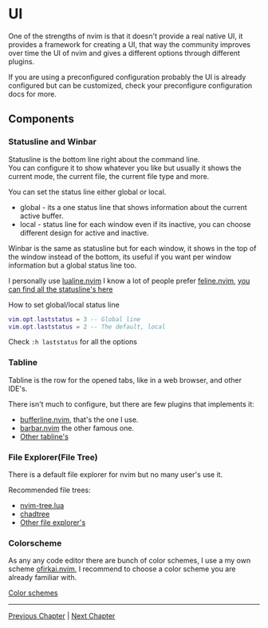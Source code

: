 # UI
One of the strengths of nvim is that it doesn't provide a real native UI, it provides a framework for creating a UI, that way the community improves over time the UI of nvim and gives a different options through different plugins.

If you are using a preconfigured configuration probably the UI is already configured but can be customized, check your preconfigure configuration docs for more.

## Components

### Statusline and Winbar
Statusline is the bottom line right about the command line. \
You can configure it to show whatever you like but usually it shows the current mode, the current file, the current file type and more.

You can set the status line either global or local.
* global - its a one status line that shows information about the current active buffer.
* local - status line for each window even if its inactive, you can choose different design for active and inactive.

Winbar is the same as statusline but for each window, it shows in the top of the window instead of the bottom, its useful if you want per window information but a global status line too.

I personally use [lualine.nvim](https://github.com/nvim-lualine/lualine.nvim) I know a lot of people prefer [feline.nvim](https://github.com/feline-nvim/feline.nvim), [you can find all the statusline's here](https://github.com/rockerBOO/awesome-neovim#statusline)

How to set global/local status line
```lua
vim.opt.laststatus = 3 -- Global line
vim.opt.laststatus = 2 -- The default, local
```
Check `:h laststatus` for all the options

### Tabline
Tabline is the row for the opened tabs, like in a web browser, and other IDE's.

There isn't much to configure, but there are few plugins that implements it:
* [bufferline.nvim](https://github.com/akinsho/bufferline.nvim), that's the one I use.
* [barbar.nvim](https://github.com/romgrk/barbar.nvim) the other famous one.
* [Other tabline's](https://github.com/rockerBOO/awesome-neovim#tabline)

### File Explorer(File Tree)
There is a default file explorer for nvim but no many user's use it.

Recommended file trees:
* [nvim-tree.lua](https://github.com/kyazdani42/nvim-tree.lua)
* [chadtree](https://github.com/ms-jpq/chadtree)
* [Other file explorer's](https://github.com/rockerBOO/awesome-neovim#file-explorer)

### Colorscheme
As any any code editor there are bunch of color schemes, I use a my own scheme [ofirkai.nvim](https://github.com/ofirgall/ofirkai.nvim), I recommend to choose a color scheme you are already familiar with.

[Color schemes](https://github.com/rockerBOO/awesome-neovim#colorscheme)

---

[Previous Chapter](./08-advanced-config.md) | [Next Chapter](./10-code-navigation.md)

